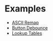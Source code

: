 # Examples

- [ASCII Remap](ascii-remap.md)
- [Button Debounce](button-debounce.md)
- [Lookup Tables](lookup-tables.md)
